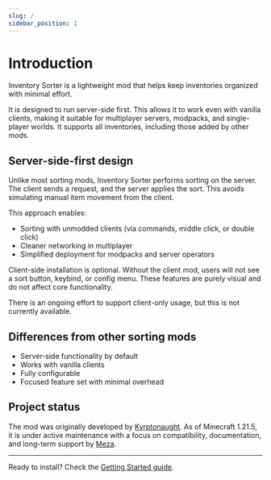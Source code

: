 ```yaml
---
slug: /
sidebar_position: 1
---
```


# Introduction

Inventory Sorter is a lightweight mod that helps keep inventories organized with minimal effort.

It is designed to run server-side first. This allows it to work even with vanilla clients, making it suitable for multiplayer servers, modpacks, and single-player worlds. It supports all inventories, including those added by other mods.

## Server-side-first design

Unlike most sorting mods, Inventory Sorter performs sorting on the server. 
The client sends a request, and the server applies the sort. 
This avoids simulating manual item movement from the client.

This approach enables:

- Sorting with unmodded clients (via commands, middle click, or double click)
- Cleaner networking in multiplayer
- Simplified deployment for modpacks and server operators

Client-side installation is optional. Without the client mod, users will not see a sort button, keybind, or config menu. These features are purely visual and do not affect core functionality.

There is an ongoing effort to support client-only usage, but this is not currently available.

## Differences from other sorting mods

- Server-side functionality by default
- Works with vanilla clients
- Fully configurable
- Focused feature set with minimal overhead

## Project status

The mod was originally developed by [Kyrptonaught](http://github.com/kyrptonaught). 
As of Minecraft 1.21.5, it is under active maintenance with a focus on compatibility, 
documentation, and long-term support by [Meza](https://github.com/meza).

---

Ready to install? Check the [Getting Started guide](/getting-started).

